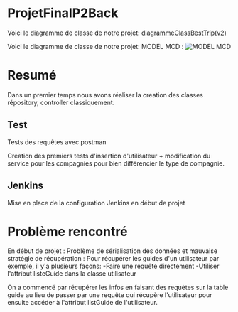 # ProjetFinalP2Back

Voici le diagramme de classe de notre projet: 
[diagrammeClassBestTrip(v2)](https://user-images.githubusercontent.com/127097635/230321365-7611da73-e59b-40f3-8155-b99365678739.jpg)

Voici le diagramme de classe de notre projet:
 MODEL MCD : 
![MODEL MCD](https://user-images.githubusercontent.com/127097584/231392666-e41ea20c-2958-443b-aeda-c145eb7c103b.png)

# Resumé
Dans un premier temps nous avons réaliser la creation des classes répository, controller classiquement.

## Test
Tests des requêtes avec postman

Creation des premiers tests d'insertion d'utilisateur + modification du service pour les compagnies pour bien différencier le type de compagnie. 

## Jenkins
Mise en place de la configuration Jenkins en début de projet

# Problème rencontré
En début de projet :
Problème de sérialisation des données et mauvaise stratégie de récupération :
  Pour récupérer les guides d'un utilisateur par exemple, il y'a plusieurs façons:
      -Faire une requête directement
      -Utiliser l'attribut listeGuide dans la classe utilisateur
           
 On a commencé par récupérer les infos en faisant des requètes sur la table guide au lieu de passer par une requête qui récupère l'utilisateur pour ensuite accéder à l'attribut listGuide de l'utilisateur.
 
 
